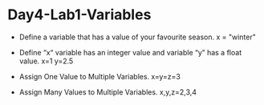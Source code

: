 # Day4-Lab1-Variables

- Define a variable that has a value of your favourite season.
x = "winter" 


- Define “x“ variable has an integer value and variable “y” has a float value.
    x=1
    y=2.5
 
    
- Assign One Value to Multiple Variables.
   x=y=z=3





- Assign Many Values to Multiple Variables.
  x,y,z=2,3,4





